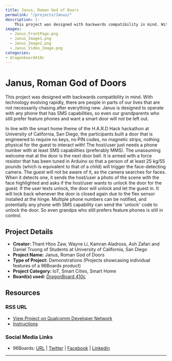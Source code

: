 ```yaml
---
title: Janus, Roman God of Doors
permalink: "/projects/Janus/"
description: |-
    This project was designed with backwards compatibility in mind. With technology evolving rapidly, there are people in parts of our lives that are not necessarily chasing after everything new. Janus is designed to operate with any phone that has SMS capabilities, so even our grandparents who still prefer feature phones and want a smart door will not be left out.
images:
  - Janus_FrontPage.png
  - Janus_Image1.png
  - Janus_Image2.png
  - Janus_Video_Image.png
categories:
- dragonboard410c
---
```

# Janus, Roman God of Doors

This project was designed with backwards compatibility in mind. With technology evolving rapidly, there are people in parts of our lives that are not necessarily chasing after everything new. Janus is designed to operate with any phone that has SMS capabilities, so even our grandparents who still prefer feature phones and want a smart door will not be left out.

In line with the smart home theme of the H.A.R.D Hack hackathon at University of California, San Diego, the participants built a door that is engineered to require no keys, no PIN codes, no magnetic strips, nothing physical for the guest to interact with! The host/user just needs a phone number with at least SMS capabilities (preferably MMS). The unassuming welcome mat at the door is the next door bell. It is armed with a force resistor that has been tuned in Arduino so that a person of at least 25 kg/55 pounds (which is equivalent to that of a child) will trigger the face-detecting camera. The guest will not be aware of it, as the camera searches for faces. When it detects one, it sends the host/user a photo of the scene with the face highlighted and asks if the host/user wants to unlock the door for the guest. If the user texts unlock, the door will unlock and let the guest in. It will lock back whenever the door is closed again due to the flex sensor installed at the hinge. Multiple phone numbers can be notified, and potentially any phone with SMS capability can send the 'unlock' code to unlock the door. So even grandpa who still prefers feature phones is still in control.

## Project Details

- **Creator:** Thant Htoo Zaw, Wayne Li, Kamran Aladross, Ash Zafari and Daniel Truong of Students at University of California, San Diego
- **Project Name:** Janus, Roman God of Doors
- **Type of Project:** Demonstrations (Projects showcasing individual features of a 96Boards product)
- **Project Category:** IoT, Smart Cities, Smart Home
- **Board(s) used:** [DragonBoard 410c](/product/dragonboard410c/)

## Resources

### RSS URL

- [View Project on Qualcomm Developer Network](https://developer.qualcomm.com/project/janus-roman-god-doors)
- [Instructions](https://github.com/htoo97/Janus)

### Social Media Links

- 96Boards: [URL](/) &#124; [Twitter](https://twitter.com/96boards) &#124; [Facebook](https://www.facebook.com/96Boards) &#124; [Linkedin](https://www.linkedin.com/company/{{site.linkedin_username}}/)


***
